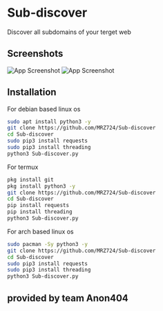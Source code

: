 # Sub-discover

Discover all subdomains of your terget web 

## Screenshots

![App Screenshot]()
![App Screenshot]()

## Installation

For debian based linux os

```bash
sudo apt install python3 -y
git clone https://github.com/MRZ724/Sub-discover
cd Sub-discover
sudo pip3 install requests
sudo pip3 install threading 
python3 Sub-discover.py
```
For termux

```bash
pkg install git
pkg install python3 -y
git clone https://github.com/MRZ724/Sub-discover
cd Sub-discover
pip install requests
pip install threading 
python3 Sub-discover.py
```

For arch based linux os

```bash
sudo pacman -Sy python3 -y
git clone https://github.com/MRZ724/Sub-discover 
cd Sub-discover 
sudo pip3 install requests
sudo pip3 install threading 
python3 Sub-discover.py 
```

## provided by team Anon404
